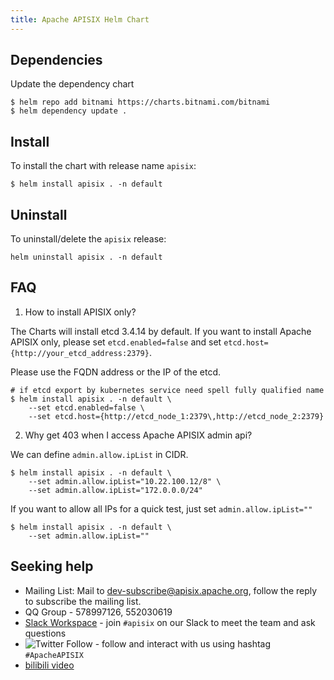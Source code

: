 ```yaml
---
title: Apache APISIX Helm Chart
---
```


<!--
#
# Licensed to the Apache Software Foundation (ASF) under one or more
# contributor license agreements.  See the NOTICE file distributed with
# this work for additional information regarding copyright ownership.
# The ASF licenses this file to You under the Apache License, Version 2.0
# (the "License"); you may not use this file except in compliance with
# the License.  You may obtain a copy of the License at
#
#     http://www.apache.org/licenses/LICENSE-2.0
#
# Unless required by applicable law or agreed to in writing, software
# distributed under the License is distributed on an "AS IS" BASIS,
# WITHOUT WARRANTIES OR CONDITIONS OF ANY KIND, either express or implied.
# See the License for the specific language governing permissions and
# limitations under the License.
#
-->

## Dependencies

Update the dependency chart

```shell
$ helm repo add bitnami https://charts.bitnami.com/bitnami
$ helm dependency update .
```

## Install

To install the chart with release name `apisix`:

```shell
$ helm install apisix . -n default
```

## Uninstall

To uninstall/delete the `apisix` release:

```shell
helm uninstall apisix . -n default
```

## FAQ

1. How to install APISIX only?

The Charts will install etcd 3.4.14 by default. If you want to install Apache APISIX only, please set `etcd.enabled=false` and set `etcd.host={http://your_etcd_address:2379}`.

Please use the FQDN address or the IP of the etcd.

```shell
# if etcd export by kubernetes service need spell fully qualified name
$ helm install apisix . -n default \
    --set etcd.enabled=false \
    --set etcd.host={http://etcd_node_1:2379\,http://etcd_node_2:2379}
```

2. Why get 403 when I access Apache APISIX admin api?

We can define `admin.allow.ipList` in CIDR.

```shell
$ helm install apisix . -n default \
    --set admin.allow.ipList="10.22.100.12/8" \
    --set admin.allow.ipList="172.0.0.0/24"
```

If you want to allow all IPs for a quick test, just set `admin.allow.ipList=""`

```shell
$ helm install apisix . -n default \
    --set admin.allow.ipList=""
```

## Seeking help

- Mailing List: Mail to dev-subscribe@apisix.apache.org, follow the reply to subscribe the mailing list.
- QQ Group - 578997126, 552030619
- [Slack Workspace](http://s.apache.org/slack-invite) - join `#apisix` on our Slack to meet the team and ask questions
- ![Twitter Follow](https://img.shields.io/twitter/follow/ApacheAPISIX?style=social) - follow and interact with us using hashtag `#ApacheAPISIX`
- [bilibili video](https://space.bilibili.com/551921247)
